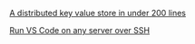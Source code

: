 

[A distributed key value store in under 200 lines](https://github.com/geohot/minikeyvalue)

[Run VS Code on any server over SSH](https://github.com/codercom/sshcode)

